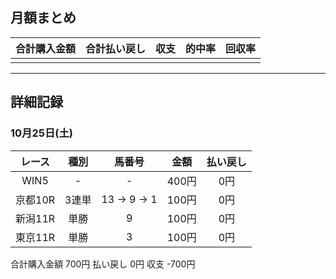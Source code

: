 ## 月額まとめ
| 合計購入金額 | 合計払い戻し | 収支 | 的中率 | 回収率 |
|:--:|:--:|:--:|:--:|:--:|
|  |  |  |  |  |
---
## 詳細記録
### 10月25日(土)
| レース | 種別 | 馬番号 | 金額 | 払い戻し |
|:--:|:--:|:--:|:--:|:--:|
| WIN5 | - | - | 400円 | 0円 |
| 京都10R | 3連単 | 13 → 9 → 1 | 100円 | 0円 |
| 新潟11R | 単勝 | 9 | 100円 | 0円 |
| 東京11R | 単勝 | 3 | 100円 | 0円 |

合計購入金額 700円
払い戻し 0円
収支 -700円

